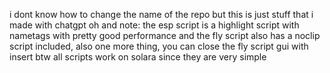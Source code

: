 i dont know how to change the name of the repo but this is just stuff that i made with chatgpt
oh and note: the esp script is a highlight script with nametags with pretty good performance and the fly script also has a noclip script included, also one more thing, you can close the fly script gui with insert
btw all scripts work on solara since they are very simple
